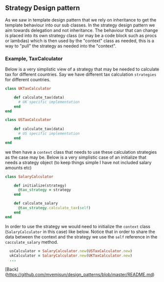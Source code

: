 ## Strategy Design pattern

 As we saw in template design pattern that we rely on inheritance to get the template behaviour into our sub classes. In the strategy design pattern we aim towards delegation and not inheritance. The behaviour that can change is placed into its own strategy class (or may be a code block such as procs or lambdas) which is then used by the "context" class as needed, this is a way to "pull" the strategy as needed into the "context". 

### Example, TaxCalculator 

Below is a very simplistic view of a strategy that may be needed to calculate tax for different countries. Say we have different tax calculation ```strategies``` for different countries.

```ruby
class UKTaxCalculator

	def calculate_tax(data)
	  # UK specific implementation
	end
end
```

```ruby
class USTaxCalculator
	
	def calculate_tax(data)
	  # US specific implementation
	end
end
```

we then have a ```context``` class that needs to use these calculation strategies as the case may be. Below is a very simplistic case of an initialize that needs a strategy object (to keep things simple I have not included salary amounts etc)

```ruby
class SalaryCalculator

	def initialize(strategy)
	  @tax_strategy = strategy
	end

	def calculate_salary
	  @tax_strategy.calculate_tax(self)
	end
end
```

In order to use the strategy we would need to initialize the ```context``` class (```SalaryCalculator``` in this case) like below. Notice that in order to share the data between the context and the strategy we use the ```self``` reference in the ```cacculate_salary``` method.

```ruby
  usCalculator = SalaryCalculator.new(USTaxCalculator.new)
  ukCalculator = SalaryCalculator.new(UKTaxCalculator.new)
  ...
```

[Back] (https://github.com/mvemjsun/design_patterns/blob/master/README.md)
